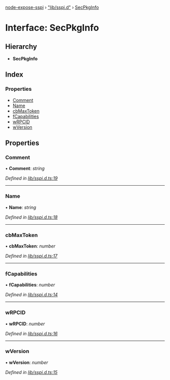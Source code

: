 [node-expose-sspi](../README.md) › ["lib/sspi.d"](../modules/_lib_sspi_d_.md) › [SecPkgInfo](_lib_sspi_d_.secpkginfo.md)

# Interface: SecPkgInfo

## Hierarchy

* **SecPkgInfo**

## Index

### Properties

* [Comment](_lib_sspi_d_.secpkginfo.md#comment)
* [Name](_lib_sspi_d_.secpkginfo.md#name)
* [cbMaxToken](_lib_sspi_d_.secpkginfo.md#cbmaxtoken)
* [fCapabilities](_lib_sspi_d_.secpkginfo.md#fcapabilities)
* [wRPCID](_lib_sspi_d_.secpkginfo.md#wrpcid)
* [wVersion](_lib_sspi_d_.secpkginfo.md#wversion)

## Properties

###  Comment

• **Comment**: *string*

*Defined in [lib/sspi.d.ts:19](https://github.com/jlguenego/node-expose-sspi/blob/4e9f9ae/lib/sspi.d.ts#L19)*

___

###  Name

• **Name**: *string*

*Defined in [lib/sspi.d.ts:18](https://github.com/jlguenego/node-expose-sspi/blob/4e9f9ae/lib/sspi.d.ts#L18)*

___

###  cbMaxToken

• **cbMaxToken**: *number*

*Defined in [lib/sspi.d.ts:17](https://github.com/jlguenego/node-expose-sspi/blob/4e9f9ae/lib/sspi.d.ts#L17)*

___

###  fCapabilities

• **fCapabilities**: *number*

*Defined in [lib/sspi.d.ts:14](https://github.com/jlguenego/node-expose-sspi/blob/4e9f9ae/lib/sspi.d.ts#L14)*

___

###  wRPCID

• **wRPCID**: *number*

*Defined in [lib/sspi.d.ts:16](https://github.com/jlguenego/node-expose-sspi/blob/4e9f9ae/lib/sspi.d.ts#L16)*

___

###  wVersion

• **wVersion**: *number*

*Defined in [lib/sspi.d.ts:15](https://github.com/jlguenego/node-expose-sspi/blob/4e9f9ae/lib/sspi.d.ts#L15)*
